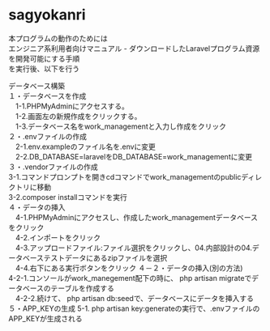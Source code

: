 # sagyokanri

本プログラムの動作のためには<BR>
エンジニア系利用者向けマニュアル - ダウンロードしたLaravelプログラム資源を開発可能にする手順<BR>
を実行後、以下を行う
<P>
データベース構築<BR>
１・データベースを作成<BR>
　1-1.PHPMyAdminにアクセスする。<BR>
　1-2.画面左の新規作成をクリックする。<BR>
　1-3.データベース名をwork_managementと入力し作成をクリック<BR>
２・.envファイルの作成<BR>
　2-1.env.exampleのファイル名を.envに変更<BR>
　2-2.DB_DATABASE=laravelをDB_DATABASE=work_managementに変更<BR>
３・.vendorファイルの作成<BR>
  3-1.コマンドプロンプトを開きcdコマンドでwork_managementのpublicディレクトリに移動<BR>
  3-2.composer installコマンドを実行<BR>
４・データの挿入<BR>
　4-1.PHPMyAdminにアクセスし、作成したwork_managementデータベースをクリック<BR>
　4-2.インポートをクリック<BR>
　4-3.アップロードファイル:ファイル選択をクリックし、04.内部設計の04.データベーステストデータにあるzipファイルを選択<BR>
　4-4.右下にある実行ボタンをクリック
４－２・データの挿入(別の方法)<BR>
  4-2-1.コンソールがwork_manegement配下の時に、 php artisan migrateでデータベースのテーブルを作成する<BR>
　4-2-2.続けて、 php artisan db:seedで、データベースにデータを挿入する<BR>
５・APP_KEYの生成
  5-1. php artisan key:generateの実行で、.envファイルのAPP_KEYが生成される
